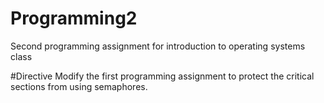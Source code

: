 # Programming2
Second programming assignment for introduction to operating systems class

#Directive
Modify the first programming assignment to protect the critical sections from using semaphores.
